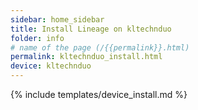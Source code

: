 ```yaml
---
sidebar: home_sidebar
title: Install Lineage on kltechnduo
folder: info
# name of the page (/{{permalink}}.html)
permalink: kltechnduo_install.html
device: kltechnduo
---
```

{% include templates/device_install.md %}
